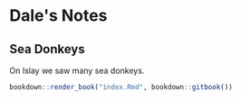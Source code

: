 # Dale's Notes

## Sea Donkeys

On Islay we saw many sea donkeys.


```r
bookdown::render_book("index.Rmd", bookdown::gitbook())
```
